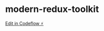 # modern-redux-toolkit

[Edit in Codeflow ⚡️](https://stackblitz.com/~/github.com/Damarwendha/modern-redux-toolkit)
